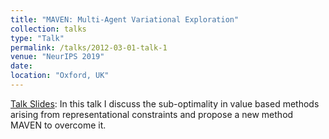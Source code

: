 ```yaml
---
title: "MAVEN: Multi-Agent Variational Exploration"
collection: talks
type: "Talk"
permalink: /talks/2012-03-01-talk-1
venue: "NeurIPS 2019"
date:
location: "Oxford, UK"
---
```

[Talk Slides](https://Anuj-Mahajan.github.io/files/MAVEN_presentation_neurips.pdf): In this talk I discuss the sub-optimality in value based methods arising from representational constraints and propose a new method MAVEN to overcome it.
